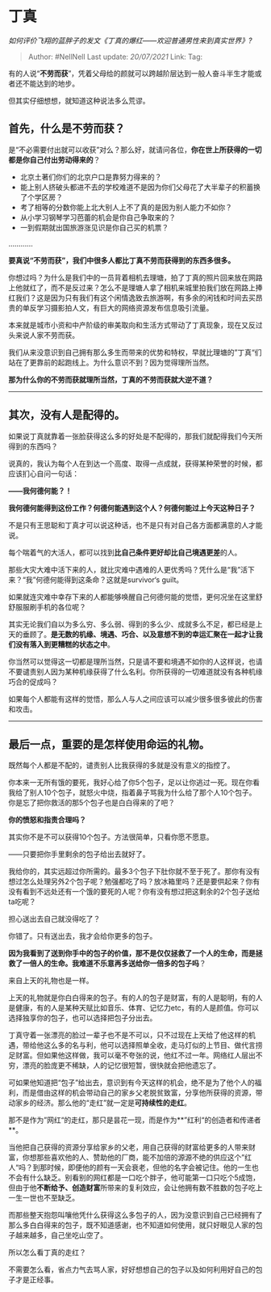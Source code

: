 # 丁真
*如何评价飞翔的蓝胖子的发文《丁真的爆红——欢迎普通男性来到真实世界》?*

> Author: #NellNell
> Last update: *20/07/2021*
> Link:
> Tag:

有的人说“**不劳而获**”，凭着父母给的颜就可以跨越阶层达到一般人奋斗半生才能或者还不能达到的地步。

但其实仔细想想，就知道这种说法多么荒谬。

## **首先，什么是不劳而获？**

是“不必需要付出就可以收获”对么？那么好，就请问各位，**你在世上所获得的一切都是你自己付出劳动得来的**？

-   北京土著们你们的北京户口是靠努力得来的？
-   能上别人挤破头都进不去的学校难道不是因为你们父母花了大半辈子的积蓄换了个学区房？
-   考了相等的分数你能上北大别人上不了真的是因为别人能力不如你？
-   从小学习钢琴学习芭蕾的机会是你自己争取来的？
-   一到假期就出国旅游涨见识是你自己买的机票？

…………

**要真说“不劳而获”，我们中很多人都比丁真不劳而获得到的东西多很多。**

你想过吗？为什么是我们中的一员背着相机去理塘，拍了丁真的照片回来放在网路上他就红了，而不是反过来？怎么不是理塘人拿了相机来城里拍我们放在网路上捧红我们？这是因为只有我们有这个闲情逸致去旅游啊，有多余的闲钱和时间去买昂贵的单反学习摄影拍人文，有巨大的网络资源发布信息吸引流量。

本来就是城市小资和中产阶级的审美取向和生活方式带动了丁真现象，现在又反过头来说人家不劳而获。

我们从来没意识到自己拥有那么多生而带来的优势和特权，早就比理塘的”丁真“们站在了更靠前的起跑线上。为什么意识不到？因为觉得理所当然。

**那为什么你的不劳而获就理所当然，丁真的不劳而获就大逆不道？**

---

## 其次，没有人是配得的。

如果说丁真就靠着一张脸获得这么多的好处是不配得的，那我们就配得我们今天所得到的东西吗？

说真的，我认为每个人在到达一个高度、取得一点成就，获得某种荣誉的时候，都应该扪心自问一句话：

**——我何德何能？！**

**我何德何能得到这份工作？何德何能遇到这个人？何德何能过上今天这种日子？**

不是只有王思聪和丁真才可以说这种话，也不是只有对自己各方面都满意的人才能说。

每个喘着气的大活人，都可以找到**比自己条件更好却比自己境遇更差**的人。

那些大灾大难中活下来的人，就比灾难中遇难的人更优秀吗？凭什么是“我”活下来？“我”何德何能得到这条命？这就是survivor‘s guilt。

如果就连灾难中幸存下来的人都能够唤醒自己何德何能的觉悟，更何况坐在这里舒舒服服刷手机的各位呢？

其实无论我们自以为多么穷、多么弱、得到的多么少、成就多么不足，都已经是上天的垂顾了。**是无数的机缘、境遇、巧合、以及意想不到的幸运汇聚在一起才让我们没有落入到更糟糕的状态之中**。

你当然可以觉得这一切都是理所当然，只是请不要和境遇不如你的人这样说，也请不要谴责别人因为某种机缘获得了什么名利。你所获得的一切难道就没有各种机缘巧合的促成吗？

如果每个人都能有这样的觉悟，那么人与人之间应该可以减少很多很多彼此的伤害和攻击。

---

## 最后一点，重要的是怎样使用命运的礼物。

既然每个人都是不配的，谴责别人比我获得的多就是没有意义的指控了。

你本来一无所有饿的要死，我好心给了你5个包子，足以让你逃过一死。现在你看我给了别人10个包子，就怒火中烧，指着鼻子骂我为什么给了那个人10个包子。你是忘了把你救活的那5个包子也是白白得来的了吧？

**你的愤怒和指责合理吗？**

其实你不是不可以获得10个包子。方法很简单，只看你愿不愿意。

——只要把你手里剩余的包子给出去就好了。

我给你的，其实远超过你所需的。最多3个包子下肚你就不至于死了。那你有没有想过怎么处理另外2个包子呢？勉强都吃了吗？放冰箱里吗？还是要供起来？你有没有看到不远处还有一个饿的要死的人呢？你有没有想过把这剩余的2个包子送给ta吃呢？

担心送出去自己就没得吃了？

你错了。只有送出去，我才会给你更多的包子。

**因为我看到了送到你手中的包子的价值，那不是仅仅拯救了一个人的生命，而是拯救了一倍人的生命。我难道不乐意再多送给你一倍多的包子吗**？

来自上天的礼物也是一样。

上天的礼物就是你白白得来的包子。有的人的包子是财富，有的人是聪明，有的人是健康，有的人是某种天赋比如音乐、体育、记忆力etc，有的人是颜值。你可以选择独享你的包子，也可以选择把包子分出去。

丁真守着一张漂亮的脸过一辈子也不是不可以，只不过现在上天给了他这样的机遇，带给他这么多的名与利，他可以选择照单全收，走马灯似的上节目、做代言捞足财富。但如果他这样做，我可以毫不夸张的说，他红不过一年。网络红人层出不穷，漂亮的脸庞更不稀缺，人的记忆很短暂，很快就会把他遗忘了。

可如果他知道把“包子”给出去，意识到有今天这样的机会，绝不是为了他个人的福利，而是借由这样的机会带动自己的家乡父老脱贫致富，分享他所获得的资源，带动家乡的经济。那么他的“走红”就一定是**可持续性的走红**。

那不是作为”网红“的走红，那只是昙花一现，而是作为**”红利“的创造者和传递者**。

当他把自己获得的资源分享给家乡的父老，用自己获得的财富给更多的人带来财富，你想那些喜欢他的人、赞助他的厂商，能不加倍的源源不绝的供应这个”红人“吗？到那时候，即便他的颜有一天会衰老，但他的名字会被记住。他的一生也不会有什么缺乏。别看别的网红都是一口吃个胖子，他可能第一口只吃个5成饱，但由于他**不断给予、创造财富**所带来的复利效应，会让他拥有数不胜数的包子吃上一生一世也不至缺乏。

而那些整天抱怨叫嚷他凭什么获得这么多包子的人，因为没意识到自己已经拥有了那么多白白得来的包子，既不知道感谢，也不知道如何使用，就只好眼见人家的包子越来越多，自己坐吃山空了。

所以怎么看丁真的走红？

不需要怎么看，省点力气去骂人家，好好想想自己的包子以及如何利用好自己的包子才是正经事。
